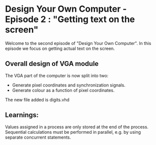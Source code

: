 # Design Your Own Computer - Episode 2 : "Getting text on the screen"

Welcome to the second episode of "Design Your Own Computer". In this
episode we focus on getting actual text on the screen.

## Overall design of VGA module

The VGA part of the computer is now split into two:
* Generate pixel coordinates and synchronization signals.
* Generate colour as a function of pixel coordinates.

The new file added is digits.vhd

## Learnings:
Values assigned in a process are only stored at the end of the process. Sequential
calculations must be performed in parallel, e.g. by using separate concurrent
statements.

